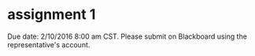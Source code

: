 # assignment 1
Due date: 2/10/2016 8:00 am CST. 
Please submit on Blackboard using the representative's account.
